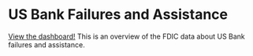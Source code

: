 # US Bank Failures and Assistance
[View the dashboard!](https://public.tableau.com/app/profile/stephan.keo/viz/USBankFailuresandAssistance/Dashboard1#2)
This is an overview of the FDIC data about US Bank failures and assistance.
